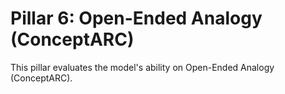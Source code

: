 
# Pillar 6: Open-Ended Analogy (ConceptARC)

This pillar evaluates the model's ability on Open-Ended Analogy (ConceptARC).
